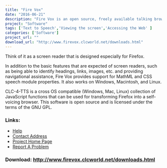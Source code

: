 ```yaml
---
title: "Fire Vox"
date: "2016-06-21"
description: "Fire Vox is an open source, freely available talking browser extension for the Firefox web browser."
project: "Software"
tags: ['Text to Speech','Viewing the screen','Accessing the Web' ]
categories: ['Software']
project_url: ""
download_url: "http://www.firevox.clcworld.net/downloads.html"
---
```

Think of it as a screen reader that is designed especially for Firefox.

In addition to the basic features that are expected of screen readers, such as being able to identify headings, links, images, etc. and providing navigational assistance, Fire Vox provides support for MathML and CSS speech module properties. It also works on Windows, Macintosh, and Linux.

CLC-4-TTS is a cross OS compatible (Windows, Mac, Linux) collection of JavaScript functions that can be used for transforming Firefox into a self-voicing browser. This software is open source and is licensed under the terms of the GNU GPL.

### Links:
- <a href="http://www.firevox.clcworld.net/developers.html">Help</a>
- <a href="mailto:clc@clcworld.net">Contact Address</a>
- <a href="http://www.firevox.clcworld.net/">Project Home Page</a>
- <a href="http://www.firevox.clcworld.net/developers.html">Report A Problem</a>

### Download: http://www.firevox.clcworld.net/downloads.html 